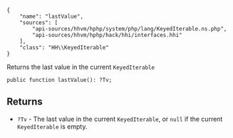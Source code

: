 ``` yamlmeta
{
    "name": "lastValue",
    "sources": [
        "api-sources/hhvm/hphp/system/php/lang/KeyedIterable.ns.php",
        "api-sources/hhvm/hphp/hack/hhi/interfaces.hhi"
    ],
    "class": "HH\\KeyedIterable"
}
```




Returns the last value in the current ` KeyedIterable `




``` Hack
public function lastValue(): ?Tv;
```




## Returns




+ ` ?Tv ` - The last value in the current `` KeyedIterable ``, or ``` null ``` if the
  current ```` KeyedIterable ```` is empty.
<!-- HHAPIDOC -->
